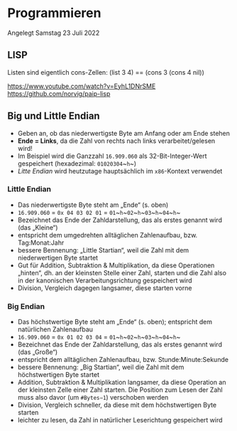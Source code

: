 # Programmieren
Angelegt Samstag 23 Juli 2022

LISP
----
Listen sind eigentlich cons-Zellen:
	(list 3 4) == (cons 3 (cons 4 nil))

<https://www.youtube.com/watch?v=EyhL1DNrSME>
<https://github.com/norvig/paip-lisp>

Big und Little Endian
---------------------

* Geben an, ob das niederwertigste Byte am Anfang oder am Ende stehen
* **Ende = Links**, da die Zahl von rechts nach links verarbeitet/gelesen wird!
* Im Beispiel wird die Ganzzahl ``16.909.060`` als 32-Bit-Integer-Wert gespeichert (hexadezimal: ``01020304``~``h``~)
* *Litte Endian* wird heutzutage hauptsächlich im ``x86``-Kontext verwendet


### Little Endian

* Das niederwertigste Byte steht am „Ende“ (s. oben)
* ``16.909.060`` = ``0x 04 03 02 01`` = ``01``~``h``~``02``~``h``~``03``~``h``~``04``~``h``~
* Bezeichnet das Ende der Zahldarstellung, das als erstes genannt wird (das „Kleine“)
* entspricht dem umgedrehten alltäglichen Zahlenaufbau, bzw. Tag:Monat:Jahr
* bessere Bennenung: „Little Startian“, weil die Zahl mit dem niederwertigen Byte startet
* Gut für Addition, Subtraktion & Multiplikation, da diese Operationen „hinten“, dh. an der kleinsten Stelle einer Zahl, starten und die Zahl also in der kanonischen Verarbeitungsrichtung gespeichert wird
* Division, Vergleich dagegen langsamer, diese starten vorne


### Big Endian

* Das höchstwertige Byte steht am „Ende“ (s. oben); entspricht dem natürlichen Zahlenaufbau
* ``16.909.060`` = ``0x 01 02 03 04`` = ``01``~``h``~``02``~``h``~``03``~``h``~``04``~``h``~
* Bezeichnet das Ende der Zahldarstellung, das als erstes genannt wird (das „Große“)
* entspricht dem alltäglichen Zahlenaufbau, bzw. Stunde:Minute:Sekunde
* bessere Bennenung: „Big Startian“, weil die Zahl mit dem höchstwertigen Byte startet
* Addition, Subtraktion & Multiplikation langsamer, da diese Operation an der kleinsten Zelle einer Zahl starten. Die Position zum Lesen der Zahl muss also davor (um ``#Bytes−1``) verschoben werden
* Division, Vergleich schneller, da diese mit dem höchstwertigen Byte starten
* leichter zu lesen, da Zahl in natürlicher Leserichtung gespeichert wird


